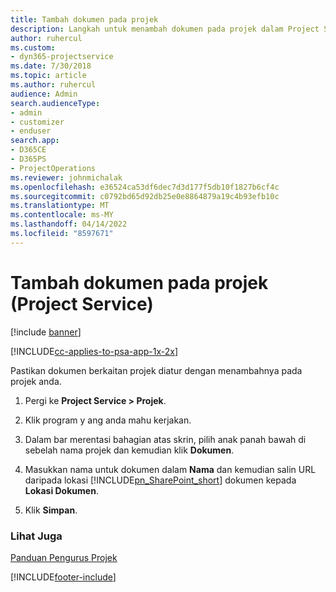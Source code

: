 ```yaml
---
title: Tambah dokumen pada projek
description: Langkah untuk menambah dokumen pada projek dalam Project Service
author: ruhercul
ms.custom:
- dyn365-projectservice
ms.date: 7/30/2018
ms.topic: article
ms.author: ruhercul
audience: Admin
search.audienceType:
- admin
- customizer
- enduser
search.app:
- D365CE
- D365PS
- ProjectOperations
ms.reviewer: johnmichalak
ms.openlocfilehash: e36524ca53df6dec7d3d177f5db10f1827b6cf4c
ms.sourcegitcommit: c0792bd65d92db25e0e8864879a19c4b93efb10c
ms.translationtype: MT
ms.contentlocale: ms-MY
ms.lasthandoff: 04/14/2022
ms.locfileid: "8597671"
---
```

# <a name="add-documents-to-a-project-project-service"></a>Tambah dokumen pada projek (Project Service)

[!include [banner](../includes/psa-now-project-operations.md)]

[!INCLUDE[cc-applies-to-psa-app-1x-2x](../includes/cc-applies-to-psa-app-1x-2x.md)]

Pastikan dokumen berkaitan projek diatur dengan menambahnya pada projek anda.  
  
1. Pergi ke **Project Service > Projek**.  
  
2. Klik program y ang anda mahu kerjakan.  
  
3. Dalam bar merentasi bahagian atas skrin, pilih anak panah bawah di sebelah nama projek dan kemudian klik **Dokumen**.  
  
4. Masukkan nama untuk dokumen dalam **Nama** dan kemudian salin URL daripada lokasi [!INCLUDE[pn_SharePoint_short](../includes/pn-sharepoint-short.md)] dokumen kepada **Lokasi Dokumen**.  
  
5. Klik **Simpan**.  
  
### <a name="see-also"></a>Lihat Juga  
 [Panduan Pengurus Projek](../psa/project-manager-guide.md)


[!INCLUDE[footer-include](../includes/footer-banner.md)]
